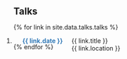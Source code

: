 <div class="publications">
<ol class="bibliography">


<h2 id="talks" style="margin: -30px 0px 15px;">Talks</h2>

{% for link in site.data.talks.talks %}
<li>
<div class="pub-row" style="display: flex; align-items: flex-start; margin-bottom: 0em;">
    
  <!-- Left column: Date -->
  <div style="min-width: 80px; padding-left: 20px; font-weight: bold; color: #337ab7; flex-shrink: 0;">
      {{ link.date }}
  </div>
    
  <!-- Right column: Talk details -->
  <div class="col-sm-9" style="padding-left: 20px; padding-right: 15px;">
    <div class="title">{{ link.title }}</div>
    <div class="location" style="margin-bottom: 0px;">{{ link.location }}</div>
    </div>
  </div>
</li>
<div style="margin-top: -20px;"></div>
{% endfor %}
</ul>
</div>

